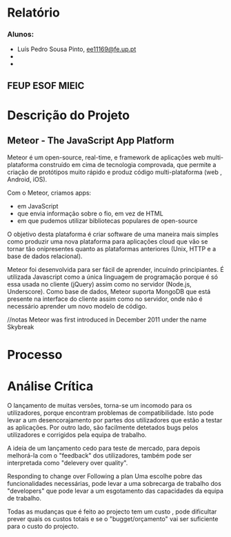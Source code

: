 # Relatório

### Alunos:
* Luís Pedro Sousa Pinto, ee11169@fe.up.pt
*
*

## FEUP                        ESOF                                   MIEIC

# Descrição do Projeto

## Meteor - The JavaScript App Platform

Meteor é um open-source, real-time, e framework de aplicações web multi-plataforma construído em cima de tecnologia comprovada,
que permite a criação de protótipos muito rápido e produz código multi-plataforma (web , Android, iOS).

Com o Meteor, criamos apps:

* em JavaScript
* que envia informação sobre o fio, em vez de HTML
* em que pudemos utilizar bibliotecas populares de open-source

O objetivo desta plataforma é criar software de uma maneira mais simples como produzir uma nova plataforma para aplicações cloud
que vão se tornar tão onipresentes quanto as plataformas anteriores (Unix, HTTP e a base de dados relacional). 

Meteor foi desenvolvida para ser fácil de aprender, incuíndo principiantes. É utilizada Javascript como a única linguagem de programação porque é só essa usada no cliente (jQuery) assim como no servidor (Node.js, Underscore). Como base de dados, Meteor suporta MongoDB que está presente na interface do cliente assim como no servidor, onde não é necessário aprender um novo modelo de código.

//notas
Meteor was first introduced in December 2011 under the name Skybreak

# Processo
# Análise Crítica
O lançamento de muitas versões, torna-se um incomodo para os utilizadores, porque encontram problemas de compatibilidade. Isto pode levar a um desencorajamento por partes dos utilizadores que estão a testar as aplicações. Por outro lado, são facilmente detetados bugs pelos utilizadores e corrigidos pela equipa de trabalho.

A ideia de um lançamento cedo para teste de mercado, para depois melhorá-la com o "feedback" dos utilizadores, também pode ser interpretada como "delevery over quality".

Responding to change over Following a plan
Uma escolhe pobre das funcionalidades necessárias, pode levar a uma sobrecarga de trabalho dos "developers" que pode levar a um esgotamento das capacidades da equipa de trabalho.

Todas as mudanças que é feito ao projecto tem um custo , pode dificultar prever quais os custos totais e se o "bugget/orçamento" vai ser suficiente para o custo do projecto.
